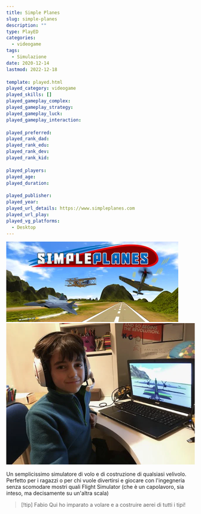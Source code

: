 ```yaml
---
title: Simple Planes
slug: simple-planes
description: ""
type: PlayED
categories:
  - videogame
tags:
  - Simulazione
date: 2020-12-14
lastmod: 2022-12-18

template: played.html
played_category: videogame
played_skills: []
played_gameplay_complex: 
played_gameplay_strategy: 
played_gameplay_luck: 
played_gameplay_interaction: 

played_preferred: 
played_rank_dad: 
played_rank_edu: 
played_rank_dev: 
played_rank_kid: 

played_players: 
played_age: 
played_duration: 

played_publisher: 
played_year: 
played_url_details: https://www.simpleplanes.com
played_url_play: 
played_vg_platforms:
  - Desktop
---
```


![](../../assets/img/played/videogame/simple_planes.webp)
![](../../assets/img/played/videogame/simple_planes_2.webp)

Un semplicissimo simulatore di volo e di costruzione di qualsiasi velivolo.
Perfetto per i ragazzi o per chi vuole divertirsi e giocare con l'ingegneria senza scomodare mostri quali Flight Simulator (che è un capolavoro, sia inteso, ma decisamente su un'altra scala)

> [!tip] Fabio
> Qui ho imparato a volare e a costruire aerei di tutti i tipi!

